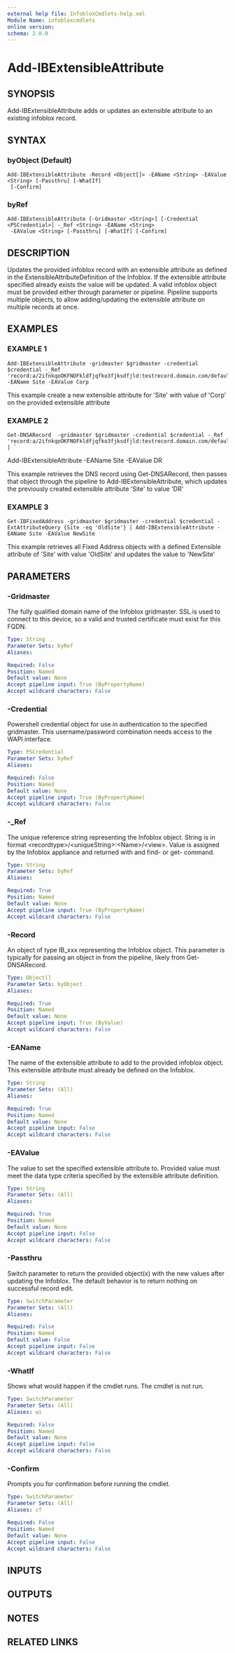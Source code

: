 ```yaml
---
external help file: InfobloxCmdlets-help.xml
Module Name: infobloxcmdlets
online version: 
schema: 2.0.0
---
```


# Add-IBExtensibleAttribute

## SYNOPSIS
Add-IBExtensibleAttribute adds or updates an extensible attribute to an existing infoblox record.

## SYNTAX

### byObject (Default)
```
Add-IBExtensibleAttribute -Record <Object[]> -EAName <String> -EAValue <String> [-Passthru] [-WhatIf]
 [-Confirm]
```

### byRef
```
Add-IBExtensibleAttribute [-Gridmaster <String>] [-Credential <PSCredential>] -_Ref <String> -EAName <String>
 -EAValue <String> [-Passthru] [-WhatIf] [-Confirm]
```

## DESCRIPTION
Updates the provided infoblox record with an extensible attribute as defined in the ExtensibleAttributeDefinition of the Infoblox. 
If the extensible attribute specified already exists the value will be updated. 
A valid infoblox object must be provided either through parameter or pipeline. 
Pipeline supports multiple objects, to allow adding/updating the extensible attribute on multiple records at once.

## EXAMPLES

###  EXAMPLE 1 
```
Add-IBExtensibleAttribute -gridmaster $gridmaster -credential $credential -_Ref 'record:a/2ifnkqoOKFNOFkldfjqfko3fjksdfjld:testrecord.domain.com/default' -EAName Site -EAValue Corp
```

This example create a new extensible attribute for 'Site' with value of 'Corp' on the provided extensible attribute

###  EXAMPLE 2 
```
Get-DNSARecord  -gridmaster $gridmaster -credential $credential -_Ref 'record:a/2ifnkqoOKFNOFkldfjqfko3fjksdfjld:testrecord.domain.com/default' | `
```

Add-IBExtensibleAttribute -EAName Site -EAValue DR

This example retrieves the DNS record using Get-DNSARecord, then passes that object through the pipeline to Add-IBExtensibleAttribute, which updates the previously created extensible attribute 'Site' to value 'DR'

###  EXAMPLE 3 
```
Get-IBFixedAddress -gridmaster $gridmaster -credential $credential -ExtAttributeQuery {Site -eq 'OldSite'} | Add-IBExtensibleAttribute -EAName Site -EAValue NewSite
```

This example retrieves all Fixed Address objects with a defined Extensible attribute of 'Site' with value 'OldSite' and updates the value to 'NewSite'

## PARAMETERS

### -Gridmaster
The fully qualified domain name of the Infoblox gridmaster. 
SSL is used to connect to this device, so a valid and trusted certificate must exist for this FQDN.

```yaml
Type: String
Parameter Sets: byRef
Aliases: 

Required: False
Position: Named
Default value: None
Accept pipeline input: True (ByPropertyName)
Accept wildcard characters: False
```

### -Credential
Powershell credential object for use in authentication to the specified gridmaster. 
This username/password combination needs access to the WAPI interface.

```yaml
Type: PSCredential
Parameter Sets: byRef
Aliases: 

Required: False
Position: Named
Default value: None
Accept pipeline input: True (ByPropertyName)
Accept wildcard characters: False
```

### -_Ref
The unique reference string representing the Infoblox object. 
String is in format \<recordtype\>/\<uniqueString\>:\<Name\>/\<view\>. 
Value is assigned by the Infoblox appliance and returned with and find- or get- command.

```yaml
Type: String
Parameter Sets: byRef
Aliases: 

Required: True
Position: Named
Default value: None
Accept pipeline input: True (ByPropertyName)
Accept wildcard characters: False
```

### -Record
An object of type IB_xxx representing the Infoblox object. 
This parameter is typically for passing an object in from the pipeline, likely from Get-DNSARecord.

```yaml
Type: Object[]
Parameter Sets: byObject
Aliases: 

Required: True
Position: Named
Default value: None
Accept pipeline input: True (ByValue)
Accept wildcard characters: False
```

### -EAName
The name of the extensible attribute to add to the provided infoblox object. 
This extensible attribute must already be defined on the Infoblox.

```yaml
Type: String
Parameter Sets: (All)
Aliases: 

Required: True
Position: Named
Default value: None
Accept pipeline input: False
Accept wildcard characters: False
```

### -EAValue
The value to set the specified extensible attribute to. 
Provided value must meet the data type criteria specified by the extensible attribute definition.

```yaml
Type: String
Parameter Sets: (All)
Aliases: 

Required: True
Position: Named
Default value: None
Accept pipeline input: False
Accept wildcard characters: False
```

### -Passthru
Switch parameter to return the provided object(x) with the new values after updating the Infoblox. 
The default behavior is to return nothing on successful record edit.

```yaml
Type: SwitchParameter
Parameter Sets: (All)
Aliases: 

Required: False
Position: Named
Default value: False
Accept pipeline input: False
Accept wildcard characters: False
```

### -WhatIf
Shows what would happen if the cmdlet runs.
The cmdlet is not run.

```yaml
Type: SwitchParameter
Parameter Sets: (All)
Aliases: wi

Required: False
Position: Named
Default value: None
Accept pipeline input: False
Accept wildcard characters: False
```

### -Confirm
Prompts you for confirmation before running the cmdlet.

```yaml
Type: SwitchParameter
Parameter Sets: (All)
Aliases: cf

Required: False
Position: Named
Default value: None
Accept pipeline input: False
Accept wildcard characters: False
```

## INPUTS

## OUTPUTS

## NOTES

## RELATED LINKS

